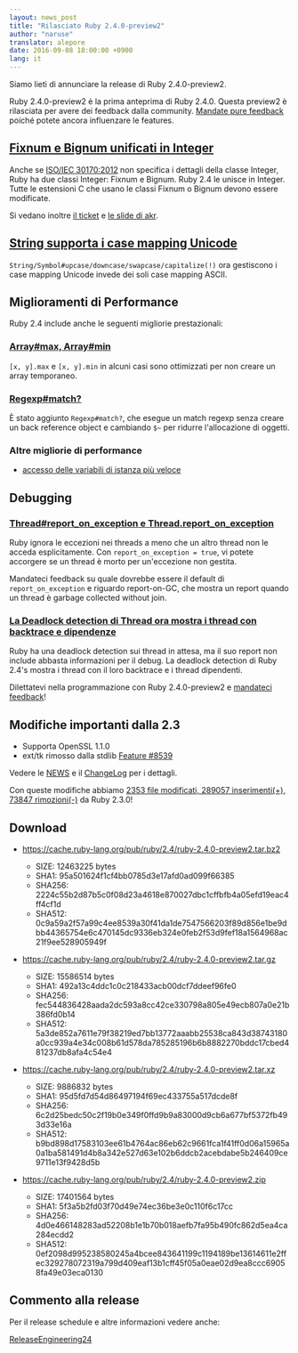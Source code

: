 ```yaml
---
layout: news_post
title: "Rilasciato Ruby 2.4.0-preview2"
author: "naruse"
translator: alepore
date: 2016-09-08 18:00:00 +0900
lang: it
---
```


Siamo lieti di annunciare la release di Ruby 2.4.0-preview2.

Ruby 2.4.0-preview2 è la prima anteprima di Ruby 2.4.0.
Questa preview2 è rilasciata per avere dei feedback dalla community.
[Mandate pure feedback](https://bugs.ruby-lang.org/projects/ruby/wiki/HowToReport)
poiché potete ancora influenzare le features.

## [Fixnum e Bignum unificati in Integer](https://bugs.ruby-lang.org/issues/12005)

Anche se [ISO/IEC 30170:2012](http://www.iso.org/iso/iso_catalogue/catalogue_tc/catalogue_detail.htm?csnumber=59579)
non specifica i dettagli della classe Integer, Ruby ha due classi Integer:
Fixnum e Bignum.
Ruby 2.4 le unisce in Integer.
Tutte le estensioni C che usano le classi Fixnum o Bignum devono essere
modificate.

Si vedano inoltre [il ticket](https://bugs.ruby-lang.org/issues/12005) e
[le slide di akr](http://www.a-k-r.org/pub/2016-09-08-rubykaigi-unified-integer.pdf).

## [String supporta i case mapping Unicode](https://bugs.ruby-lang.org/issues/10085)

`String/Symbol#upcase/downcase/swapcase/capitalize(!)` ora gestiscono i case
mapping Unicode invede dei soli case mapping ASCII.

## Miglioramenti di Performance

Ruby 2.4 include anche le seguenti migliorie prestazionali:

### [Array#max, Array#min](https://bugs.ruby-lang.org/issues/12172)

`[x, y].max` e `[x, y].min` in alcuni casi sono ottimizzati per non creare un
array temporaneo.

### [Regexp#match?](https://bugs.ruby-lang.org/issues/8110)

È stato aggiunto `Regexp#match?`, che esegue un match regexp senza creare un
back reference object e cambiando `$~` per ridurre l'allocazione di oggetti.

### Altre migliorie di performance

* [accesso delle variabili di istanza più veloce](https://bugs.ruby-lang.org/issues/12274)

## Debugging

### [Thread#report_on_exception e Thread.report_on_exception](https://bugs.ruby-lang.org/issues/6647)

Ruby ignora le eccezioni nei threads a meno che un altro thread non le acceda
esplicitamente.
Con `report_on_exception = true`, vi potete accorgere se un thread è morto per
un'eccezione non gestita.

Mandateci feedback su quale dovrebbe essere il default di `report_on_exception`
e riguardo report-on-GC, che mostra un report quando un thread è
garbage collected without join.

### [La Deadlock detection di Thread ora mostra i thread con backtrace e dipendenze](https://bugs.ruby-lang.org/issues/8214)

Ruby ha una deadlock detection sui thread in attesa, ma il suo report non
include abbasta informazioni per il debug.
La deadlock detection di Ruby 2.4's mostra i thread con il loro backtrace e i
thread dipendenti.

Dilettatevi nella programmazione con Ruby 2.4.0-preview2 e
[mandateci feedback](https://bugs.ruby-lang.org/projects/ruby/wiki/HowToReport)!

## Modifiche importanti dalla 2.3

* Supporta OpenSSL 1.1.0
* ext/tk rimosso dalla stdlib [Feature #8539](https://bugs.ruby-lang.org/issues/8539)

Vedere le [NEWS](https://github.com/ruby/ruby/blob/v2_4_0_preview2/NEWS)
e il [ChangeLog](https://github.com/ruby/ruby/blob/v2_4_0_preview2/ChangeLog)
per i dettagli.

Con queste modifiche abbiamo
[2353 file modificati, 289057 inserimenti(+), 73847 rimozioni(-)](https://github.com/ruby/ruby/compare/v2_3_0...v2_4_0_preview2)
da Ruby 2.3.0!

## Download

* <https://cache.ruby-lang.org/pub/ruby/2.4/ruby-2.4.0-preview2.tar.bz2>

  * SIZE:   12463225 bytes
  * SHA1:   95a501624f1cf4bb0785d3e17afd0ad099f66385
  * SHA256: 2224c55b2d87b5c0f08d23a4618e870027dbc1cffbfb4a05efd19eac4ff4cf1d
  * SHA512: 0c9a59a2f57a99c4ee8539a30f41da1de7547566203f89d856e1be9dbb44365754e6c470145dc9336eb324e0feb2f53d9fef18a1564968ac21f9ee528905949f

* <https://cache.ruby-lang.org/pub/ruby/2.4/ruby-2.4.0-preview2.tar.gz>

  * SIZE:   15586514 bytes
  * SHA1:   492a13c4ddc1c0c218433acb00dcf7ddeef96fe0
  * SHA256: fec544836428aada2dc593a8cc42ce330798a805e49ecb807a0e21b386fd0b14
  * SHA512: 5a3de852a7611e79f38219ed7bb13772aaabb25538ca843d38743180a0cc939a4e34c008b61d578da785285196b6b8882270bddc17cbed481237db8afa4c54e4

* <https://cache.ruby-lang.org/pub/ruby/2.4/ruby-2.4.0-preview2.tar.xz>

  * SIZE:   9886832 bytes
  * SHA1:   95d5fd7d54d86497194f69ec433755a517dcde8f
  * SHA256: 6c2d25bedc50c2f19b0e349f0ffd9b9a83000d9cb6a677bf5372fb493d33e16a
  * SHA512: b9bd898d17583103ee61b4764ac86eb62c9661fca1f41ff0d06a15965a0a1ba581491d4b8a342e527d63e102b6ddcb2acebdabe5b246409ce9711e13f9428d5b

* <https://cache.ruby-lang.org/pub/ruby/2.4/ruby-2.4.0-preview2.zip>

  * SIZE:   17401564 bytes
  * SHA1:   5f3a5b2fd03f70d49e74ec36be3e0c110f6c17cc
  * SHA256: 4d0e466148283ad52208b1e1b70b018aefb7fa95b490fc862d5ea4ca284ecdd2
  * SHA512: 0ef2098d995238580245a4bcee843641199c1194189be13614611e2ffec329278072319a799d409eaf13b1cff45f05a0eae02d9ea8ccc69058fa49e03eca0130

## Commento alla release

Per il release schedule e altre informazioni vedere anche:

[ReleaseEngineering24](https://bugs.ruby-lang.org/projects/ruby-trunk/wiki/ReleaseEngineering24)
